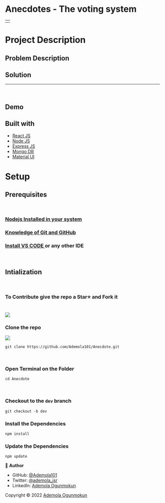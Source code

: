 # Anecdotes - The voting system

<table>
<tr>
<td>
  <!-- Prohub provides you one safe place for all the projects created in your Institute! -->
</td>
</tr>
</table>

# Project Description

## Problem Description

<!-- > Students are unaware of project that are already built.
Difficulties in selecting innovative and unique ideas.
Project idea will get rejected if it is already done.
Again they need to put lots of efforts to find different project ideas. -->

## Solution

<!-- > We brought all project works and details on single platform -
To avoid project ideas from getting repeated,
To take up unique and innovative project works,
To provide common knowledge platform for peer learning. -->

<hr>
<br>

## Demo

<!-- Here is a working Demo : <https://Prohub.herokuapp.com/> -->

## Built with

- [React JS](https://reactjs.org/)
- [Node JS](https://nodejs.org/)
- [Express JS](https://expressjs.com/)
- [Mongo DB](https://www.mongodb.com/)
- [Material UI](https://mui.com/)

# Setup

## Prerequisites

<br>

### <a href ="https://www.geeksforgeeks.org/installation-of-node-js-on-windows/" target="_blank"> Nodejs Installed in your system<a/>

### <a href ="https://www.geeksforgeeks.org/ultimate-guide-git-github/?ref=gcse" target="_blank">Knowledge of Git and GitHub<a/>

### <p> <a href ="https://code.visualstudio.com/docs/setup/windows">Install VS CODE </a> or any other IDE </p>

<br>

## Intialization

<br>

### To Contribute give the repo a Star⭐️ and Fork it

<br>
<img src ="readme_assets/star_fork.png"></img>

### Clone the repo

<img src ="readme_assets/clone.png"></img>

```
git clone https://github.com/Ademola101/Anecdote.git
```

<!-- <img src ="readme_assets/images/clone.png"></img> -->

<br>

### Open Terminal on the Folder

```
cd Anecdote
```

<br>

### Checkout to the `dev` branch

```
git checkout -b dev
```
<!-- 
<br>

### Go the the `client` directory

```
cd client
```

<br>
 -->
### Install the Dependencies

```
npm install
```

### Update the Dependencies

```
npm update
```

<!-- ### Go to the server folder & do the same (install and update)

```
cd ../server
```

<br> -->

<!-- ## Team

[![Pranay Kharabe](https://avatars1.githubusercontent.com/u/68046838?v=3&s=144)](https://github.com/pranay202)

[![Samyak Shambharkar](https://avatars1.githubusercontent.com/u/86425573?v=3&s=144)](https://github.com/samyakshambharkar) -->

<!-- [![Ruchika Parshionikar](https://avatars1.githubusercontent.com/u/86425573?v=3&s=144)](https://github.com/samyakshambharkar) -->

👤 **Author**

- GitHub: [@Ademola101](https://github.com/Ademola101)
- Twitter: [@ademola_isr](https://twitter.com/ademola_isr)
- LinkedIn: [Ademola Ogunmokun](https://linkedin.com/in/ademola-ogunmokun-492575203)

Copyright © 2022 [Ademola Ogunmokun](https://github.com/Ademola101)
